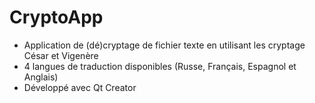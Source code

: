 # CryptoApp
- Application de (dé)cryptage de fichier texte en utilisant les cryptage César et Vigenère
- 4 langues de traduction disponibles (Russe, Français, Espagnol et Anglais)
- Développé avec Qt Creator
